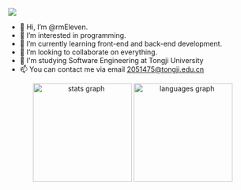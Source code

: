 <p>
<a href="https://github.com/rmEleven"><img src="https://img.shields.io/github/followers/rmEleven?style=social"/></a>
</p>

- 👋 Hi, I’m @rmEleven.
- 👀 I’m interested in programming.
- 🌱 I’m currently learning front-end and back-end development.
- 💞️ I’m looking to collaborate on everything.
- 🏫 I'm studying Software Engineering at Tongji University
- 📫 You can contact me via email 2051475@tongji.edu.cn

<div align="center">
  <img src="https://github-readme-stats.vercel.app/api?username=rmEleven&show_icons=true&theme=tokyonight" height="200" alt="stats graph"/>
  <img src="https://github-readme-stats.vercel.app/api/top-langs/?username=rmEleven&show_icons=true&theme=tokyonight" height="200" alt="languages graph"/>
</div>

<!---
- 一些课程项目

![Readme Card](https://github-readme-stats.vercel.app/api/pin?username=rmEleven&repo=FileManagement&theme=tokyonight) ![Readme Card](https://github-readme-stats.vercel.app/api/pin?username=rmEleven&repo=ElevatorDispatching&theme=tokyonight)

![Readme Card](https://github-readme-stats.vercel.app/api/pin?username=rmEleven&repo=SeamCarving&theme=tokyonight) ![Readme Card](https://github-readme-stats.vercel.app/api/pin?username=rmEleven&repo=CartPole&theme=tokyonight)

![Readme Card](https://github-readme-stats.vercel.app/api/pin?username=rmEleven&repo=Merge2Ten&theme=tokyonight) ![Readme Card](https://github-readme-stats.vercel.app/api/pin?username=rmEleven&repo=ColorBall&theme=tokyonight)
--->
